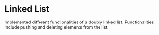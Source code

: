 # Linked List

Implemented different functionalities of a doubly linked list. Functionalities include pushing and deleting elements from the list.
